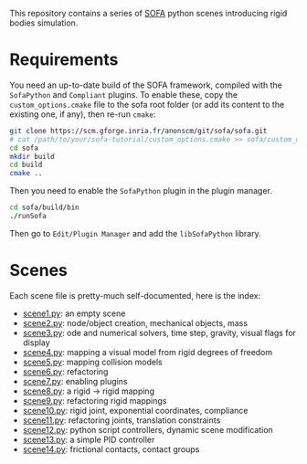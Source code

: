 This repository contains a series of
[SOFA](https://www.sofa-framework.org) python scenes introducing rigid
bodies simulation.

# Requirements

You need an up-to-date build of the SOFA framework, compiled with the
`SofaPython` and `Compliant` plugins. To enable these, copy the
`custom_options.cmake` file to the sofa root folder (or add its
content to the existing one, if any), then re-run `cmake`:

```sh
git clone https://scm.gforge.inria.fr/anonscm/git/sofa/sofa.git
# cat /path/to/your/sofa-tutorial/custom_options.cmake >> sofa/custom_options.cmake
cd sofa
mkdir build
cd build
cmake ..
```

Then you need to enable the `SofaPython` plugin in the plugin manager.

```sh
cd sofa/build/bin
./runSofa
```

Then go to `Edit/Plugin Manager` and add the `libSofaPython` library.

# Scenes

Each scene file is pretty-much self-documented, here is the index:

- [scene1.py](scene1.py): an empty scene
- [scene2.py](scene2.py): node/object creation, mechanical objects, mass
- [scene3.py](scene3.py): ode and numerical solvers, time step, gravity, visual flags for display
- [scene4.py](scene4.py): mapping a visual model from rigid degrees of freedom
- [scene5.py](scene5.py): mapping collision models
- [scene6.py](scene6.py): refactoring
- [scene7.py](scene7.py): enabling plugins
- [scene8.py](scene8.py): a rigid -> rigid mapping
- [scene9.py](scene9.py): refactoring rigid mappings
- [scene10.py](scene10.py): rigid joint, exponential coordinates, compliance
- [scene11.py](scene11.py): refactoring joints, translation constraints
- [scene12.py](scene12.py): python script controllers, dynamic scene modification
- [scene13.py](scene13.py): a simple PID controller
- [scene14.py](scene14.py): frictional contacts, contact groups
